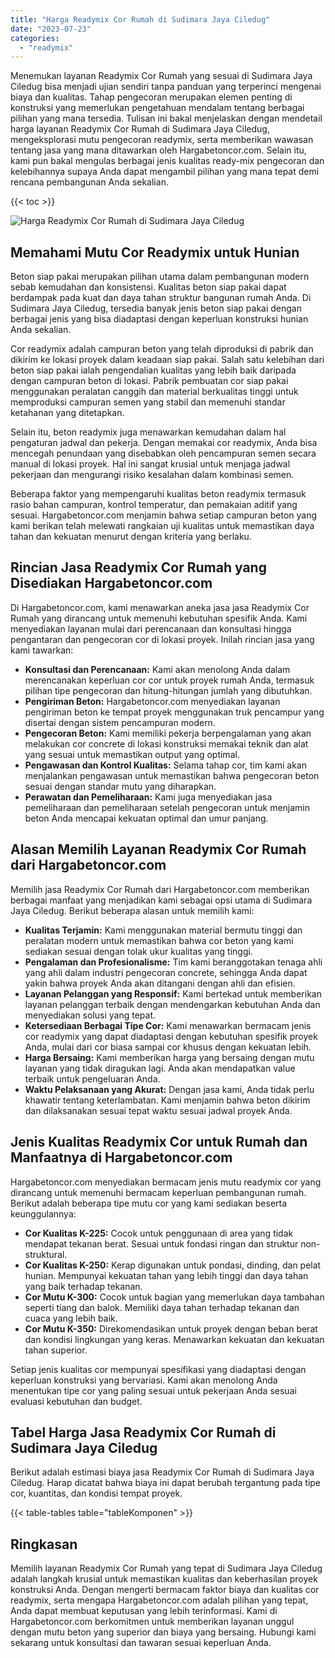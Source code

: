 ```yaml
---
title: "Harga Readymix Cor Rumah di Sudimara Jaya Ciledug"
date: "2023-07-23"
categories: 
  - "readymix"
---
```



Menemukan layanan Readymix Cor Rumah yang sesuai di Sudimara Jaya Ciledug bisa menjadi ujian sendiri tanpa panduan yang terperinci mengenai biaya dan kualitas. Tahap pengecoran merupakan elemen penting di konstruksi yang memerlukan pengetahuan mendalam tentang berbagai pilihan yang mana tersedia. Tulisan ini bakal menjelaskan dengan mendetail harga layanan Readymix Cor Rumah di Sudimara Jaya Ciledug, mengeksplorasi mutu pengecoran readymix, serta memberikan wawasan tentang jasa yang mana ditawarkan oleh Hargabetoncor.com. Selain itu, kami pun bakal mengulas berbagai jenis kualitas ready-mix pengecoran dan kelebihannya supaya Anda dapat mengambil pilihan yang mana tepat demi rencana pembangunan Anda sekalian.

{{< toc >}}

![Harga Readymix Cor Rumah di Sudimara Jaya Ciledug](https://hargareadymixid.github.io/hbc/readymix-hbc%20(11).png)

## Memahami Mutu Cor Readymix untuk Hunian

Beton siap pakai merupakan pilihan utama dalam pembangunan modern sebab kemudahan dan konsistensi. Kualitas beton siap pakai dapat berdampak pada kuat dan daya tahan struktur bangunan rumah Anda. Di Sudimara Jaya Ciledug, tersedia banyak jenis beton siap pakai dengan berbagai jenis yang bisa diadaptasi dengan keperluan konstruksi hunian Anda sekalian.

Cor readymix adalah campuran beton yang telah diproduksi di pabrik dan dikirim ke lokasi proyek dalam keadaan siap pakai. Salah satu kelebihan dari beton siap pakai ialah pengendalian kualitas yang lebih baik daripada dengan campuran beton di lokasi. Pabrik pembuatan cor siap pakai menggunakan peralatan canggih dan material berkualitas tinggi untuk memproduksi campuran semen yang stabil dan memenuhi standar ketahanan yang ditetapkan.

Selain itu, beton readymix juga menawarkan kemudahan dalam hal pengaturan jadwal dan pekerja. Dengan memakai cor readymix, Anda bisa mencegah penundaan yang disebabkan oleh pencampuran semen secara manual di lokasi proyek. Hal ini sangat krusial untuk menjaga jadwal pekerjaan dan mengurangi risiko kesalahan dalam kombinasi semen.

Beberapa faktor yang mempengaruhi kualitas beton readymix termasuk rasio bahan campuran, kontrol temperatur, dan pemakaian aditif yang sesuai. Hargabetoncor.com menjamin bahwa setiap campuran beton yang kami berikan telah melewati rangkaian uji kualitas untuk memastikan daya tahan dan kekuatan menurut dengan kriteria yang berlaku.

## Rincian Jasa Readymix Cor Rumah yang Disediakan Hargabetoncor.com

Di Hargabetoncor.com, kami menawarkan aneka jasa jasa Readymix Cor Rumah yang dirancang untuk memenuhi kebutuhan spesifik Anda. Kami menyediakan layanan mulai dari perencanaan dan konsultasi hingga pengantaran dan pengecoran cor di lokasi proyek. Inilah rincian jasa yang kami tawarkan:

- **Konsultasi dan Perencanaan:** Kami akan menolong Anda dalam merencanakan keperluan cor cor untuk proyek rumah Anda, termasuk pilihan tipe pengecoran dan hitung-hitungan jumlah yang dibutuhkan.
- **Pengiriman Beton:** Hargabetoncor.com menyediakan layanan pengiriman beton ke tempat proyek menggunakan truk pencampur yang disertai dengan sistem pencampuran modern.
- **Pengecoran Beton:** Kami memiliki pekerja berpengalaman yang akan melakukan cor concrete di lokasi konstruksi memakai teknik dan alat yang sesuai untuk memastikan output yang optimal.
- **Pengawasan dan Kontrol Kualitas:** Selama tahap cor, tim kami akan menjalankan pengawasan untuk memastikan bahwa pengecoran beton sesuai dengan standar mutu yang diharapkan.
- **Perawatan dan Pemeliharaan:** Kami juga menyediakan jasa pemeliharaan dan pemeliharaan setelah pengecoran untuk menjamin beton Anda mencapai kekuatan optimal dan umur panjang.

## Alasan Memilih Layanan Readymix Cor Rumah dari Hargabetoncor.com

Memilih jasa Readymix Cor Rumah dari Hargabetoncor.com memberikan berbagai manfaat yang menjadikan kami sebagai opsi utama di Sudimara Jaya Ciledug. Berikut beberapa alasan untuk memilih kami:

- **Kualitas Terjamin:** Kami menggunakan material bermutu tinggi dan peralatan modern untuk memastikan bahwa cor beton yang kami sediakan sesuai dengan tolak ukur kualitas yang tinggi.
- **Pengalaman dan Profesionalisme:** Tim kami beranggotakan tenaga ahli yang ahli dalam industri pengecoran concrete, sehingga Anda dapat yakin bahwa proyek Anda akan ditangani dengan ahli dan efisien.
- **Layanan Pelanggan yang Responsif:** Kami bertekad untuk memberikan layanan pelanggan terbaik dengan mendengarkan kebutuhan Anda dan menyediakan solusi yang tepat.
- **Ketersediaan Berbagai Tipe Cor:** Kami menawarkan bermacam jenis cor readymix yang dapat diadaptasi dengan kebutuhan spesifik proyek Anda, mulai dari cor biasa sampai cor khusus dengan kekuatan lebih.
- **Harga Bersaing:** Kami memberikan harga yang bersaing dengan mutu layanan yang tidak diragukan lagi. Anda akan mendapatkan value terbaik untuk pengeluaran Anda.
- **Waktu Pelaksanaan yang Akurat:** Dengan jasa kami, Anda tidak perlu khawatir tentang keterlambatan. Kami menjamin bahwa beton dikirim dan dilaksanakan sesuai tepat waktu sesuai jadwal proyek Anda.

## Jenis Kualitas Readymix Cor untuk Rumah dan Manfaatnya di Hargabetoncor.com

Hargabetoncor.com menyediakan bermacam jenis mutu readymix cor yang dirancang untuk memenuhi bermacam keperluan pembangunan rumah. Berikut adalah beberapa tipe mutu cor yang kami sediakan beserta keunggulannya:

- **Cor Kualitas K-225:** Cocok untuk penggunaan di area yang tidak mendapat tekanan berat. Sesuai untuk fondasi ringan dan struktur non-struktural.
- **Cor Kualitas K-250:** Kerap digunakan untuk pondasi, dinding, dan pelat hunian. Mempunyai kekuatan tahan yang lebih tinggi dan daya tahan yang baik terhadap tekanan.
- **Cor Mutu K-300:** Cocok untuk bagian yang memerlukan daya tambahan seperti tiang dan balok. Memiliki daya tahan terhadap tekanan dan cuaca yang lebih baik.
- **Cor Mutu K-350:** Direkomendasikan untuk proyek dengan beban berat dan kondisi lingkungan yang keras. Menawarkan kekuatan dan kekuatan tahan superior.

Setiap jenis kualitas cor mempunyai spesifikasi yang diadaptasi dengan keperluan konstruksi yang bervariasi. Kami akan menolong Anda menentukan tipe cor yang paling sesuai untuk pekerjaan Anda sesuai evaluasi kebutuhan dan budget.

## Tabel Harga Jasa Readymix Cor Rumah di Sudimara Jaya Ciledug

Berikut adalah estimasi biaya jasa Readymix Cor Rumah di Sudimara Jaya Ciledug. Harap dicatat bahwa biaya ini dapat berubah tergantung pada tipe cor, kuantitas, dan kondisi tempat proyek.

{{< table-tables table="tableKomponen" >}}

## Ringkasan

Memilih layanan Readymix Cor Rumah yang tepat di Sudimara Jaya Ciledug adalah langkah krusial untuk memastikan kualitas dan keberhasilan proyek konstruksi Anda. Dengan mengerti bermacam faktor biaya dan kualitas cor readymix, serta mengapa Hargabetoncor.com adalah pilihan yang tepat, Anda dapat membuat keputusan yang lebih terinformasi. Kami di Hargabetoncor.com berkomitmen untuk memberikan layanan unggul dengan mutu beton yang superior dan biaya yang bersaing. Hubungi kami sekarang untuk konsultasi dan tawaran sesuai keperluan Anda.
